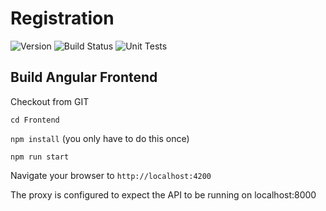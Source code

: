 
# Registration
![Version](https://s3.eu-west-2.amazonaws.com/endeavour-codebuild/badges/Registration/version.svg)
![Build Status](https://s3.eu-west-2.amazonaws.com/endeavour-codebuild/badges/Registration/build.svg)
![Unit Tests](https://s3.eu-west-2.amazonaws.com/endeavour-codebuild/badges/Registration/unit-test.svg)

## Build Angular Frontend

Checkout from GIT

`cd Frontend`

`npm install` (you only have to do this once)

`npm run start`

Navigate your browser to `http://localhost:4200`

The proxy is configured to expect the API to be running on localhost:8000